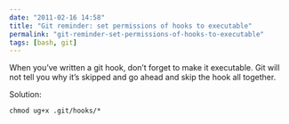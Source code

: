 ```yaml
---
date: "2011-02-16 14:58"
title: "Git reminder: set permissions of hooks to executable"
permalink: "git-reminder-set-permissions-of-hooks-to-executable"
tags: [bash, git]
---
```


When you’ve written a git hook, don’t forget to make it executable. Git will not tell you why it’s skipped and go ahead and skip the hook all together.

Solution:

    chmod ug+x .git/hooks/*
